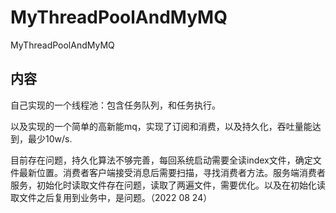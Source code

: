 # MyThreadPoolAndMyMQ
MyThreadPoolAndMyMQ

## 内容
自己实现的一个线程池：包含任务队列，和任务执行。

以及实现的一个简单的高新能mq，实现了订阅和消费，以及持久化，吞吐量能达到，最少10w/s.

目前存在问题，持久化算法不够完善，每回系统启动需要全读index文件，确定文件最新位置。消费者客户端接受消息后需要扫描，寻找消费者方法。服务端消费者服务，初始化时读取文件存在问题，读取了两遍文件，需要优化。以及在初始化读取文件之后复用到业务中，是问题。（2022 08 24）
